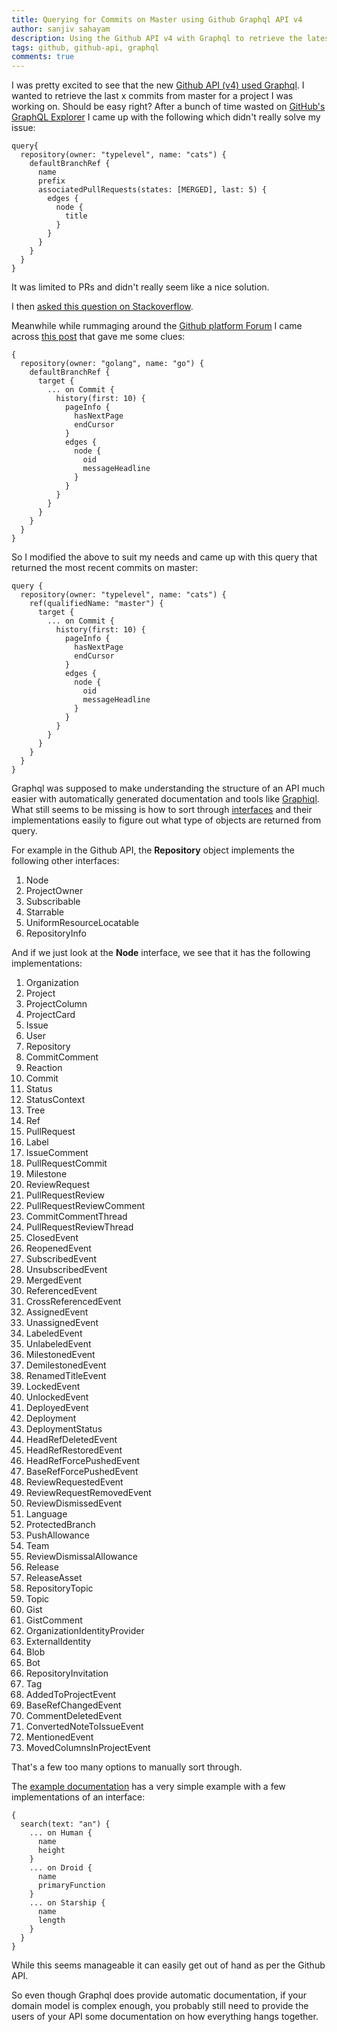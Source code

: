 ```yaml
---
title: Querying for Commits on Master using Github Graphql API v4
author: sanjiv sahayam
description: Using the Github API v4 with Graphql to retrieve the latest x commits from master.
tags: github, github-api, graphql
comments: true
---
```


I was pretty excited to see that the new [Github API (v4) used Graphql](https://developer.github.com/v4/). I wanted to retrieve the last x commits from master for a project I was working on. Should be easy right? After a bunch of time wasted on [GitHub's GraphQL Explorer](https://developer.github.com/v4/explorer/) I came up with the following which didn't really solve my issue:

```{.javascript .scrollx}
query{
  repository(owner: "typelevel", name: "cats") {
    defaultBranchRef {
      name
      prefix
      associatedPullRequests(states: [MERGED], last: 5) {
        edges {
          node {
            title
          }
        }
      }
    }
  }
}
```

It was limited to PRs and didn't really seem like a nice solution.

I then [asked this question on Stackoverflow](https://stackoverflow.com/questions/45397333/get-last-x-commits-from-github-repo-using-github-api-v4).

Meanwhile while rummaging around the [Github platform Forum](https://platform.github.community) I came across [this post](https://platform.github.community/t/getting-commits-parents/1965) that gave me some clues:

```{.javascript .scrollx}
{
  repository(owner: "golang", name: "go") {
    defaultBranchRef {
      target {
        ... on Commit {
          history(first: 10) {
            pageInfo {
              hasNextPage
              endCursor
            }
            edges {
              node {
                oid
                messageHeadline
              }
            }
          }
        }
      }
    }
  }
}
```

So I modified the above to suit my needs and came up with this query that returned the most recent commits on master:

```{.javascript .scrollx}
query {
  repository(owner: "typelevel", name: "cats") {
    ref(qualifiedName: "master") {
      target {
        ... on Commit {
          history(first: 10) {
            pageInfo {
              hasNextPage
              endCursor
            }
            edges {
              node {
                oid
                messageHeadline
              }
            }
          }
        }
      }
    }
  }
}
```

Graphql was supposed to make understanding the structure of an API much easier with automatically generated documentation and tools like [Graphiql](https://github.com/graphql/graphiql). What still seems to be missing is how to sort through [interfaces](http://graphql.org/learn/schema/#interfaces) and their implementations easily to figure out what type of objects are returned from query.

For example in the Github API, the __Repository__ object implements the following other interfaces:

1. Node
1. ProjectOwner
1. Subscribable
1. Starrable
1. UniformResourceLocatable
1. RepositoryInfo

And if we just look at the __Node__ interface, we see that it has the following implementations:

1. Organization
1. Project
1. ProjectColumn
1. ProjectCard
1. Issue
1. User
1. Repository
1. CommitComment
1. Reaction
1. Commit
1. Status
1. StatusContext
1. Tree
1. Ref
1. PullRequest
1. Label
1. IssueComment
1. PullRequestCommit
1. Milestone
1. ReviewRequest
1. PullRequestReview
1. PullRequestReviewComment
1. CommitCommentThread
1. PullRequestReviewThread
1. ClosedEvent
1. ReopenedEvent
1. SubscribedEvent
1. UnsubscribedEvent
1. MergedEvent
1. ReferencedEvent
1. CrossReferencedEvent
1. AssignedEvent
1. UnassignedEvent
1. LabeledEvent
1. UnlabeledEvent
1. MilestonedEvent
1. DemilestonedEvent
1. RenamedTitleEvent
1. LockedEvent
1. UnlockedEvent
1. DeployedEvent
1. Deployment
1. DeploymentStatus
1. HeadRefDeletedEvent
1. HeadRefRestoredEvent
1. HeadRefForcePushedEvent
1. BaseRefForcePushedEvent
1. ReviewRequestedEvent
1. ReviewRequestRemovedEvent
1. ReviewDismissedEvent
1. Language
1. ProtectedBranch
1. PushAllowance
1. Team
1. ReviewDismissalAllowance
1. Release
1. ReleaseAsset
1. RepositoryTopic
1. Topic
1. Gist
1. GistComment
1. OrganizationIdentityProvider
1. ExternalIdentity
1. Blob
1. Bot
1. RepositoryInvitation
1. Tag
1. AddedToProjectEvent
1. BaseRefChangedEvent
1. CommentDeletedEvent
1. ConvertedNoteToIssueEvent
1. MentionedEvent
1. MovedColumnsInProjectEvent

That's a few too many options to manually sort through.

The [example documentation](http://graphql.org/learn/schema/#union-types) has a very simple example with a few implementations of an interface:

```{.javascript .scrollx}
{
  search(text: "an") {
    ... on Human {
      name
      height
    }
    ... on Droid {
      name
      primaryFunction
    }
    ... on Starship {
      name
      length
    }
  }
}
```

While this seems manageable it can easily get out of hand as per the Github API.

So even though Graphql does provide automatic documentation, if your domain model is complex enough, you probably still need to provide the users of your API some documentation on how everything hangs together.